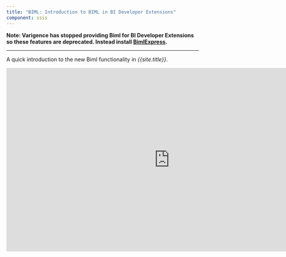 ```yaml
---
title: "BIML: Introduction to BIML in BI Developer Extensions"
component: ssis
---
```



**Note: Varigence has stopped providing Biml for BI Developer Extensions so these features are deprecated. Instead install [BimlExpress](https://www.varigence.com/BimlExpress).**

--------------------

A quick introduction to the new Biml functionality in *{{site.title}}*.

<iframe width="854" height="480" src="https://www.youtube.com/embed/ycOwNvvgI0E" frameborder="0" allowfullscreen></iframe>